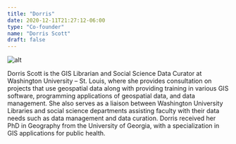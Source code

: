 ```yaml
---
title: "Dorris"
date: 2020-12-11T21:27:12-06:00
type: "Co-founder"
name: "Dorris Scott"
draft: false
---
```


![alt](/img/team/dorris.jpg)


Dorris Scott is the GIS Librarian and Social Science Data Curator at Washington University – St. Louis, where she provides consultation on projects that use geospatial data along with providing training in various GIS software, programming applications of geospatial data, and data management. She also serves as a liaison between Washington University Libraries and social science departments assisting faculty  with their data needs such as data management and data curation. Dorris received her PhD in Geography from the University of Georgia, with a specialization in GIS applications for public health.
